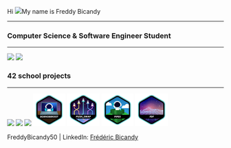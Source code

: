 Hi ![](https://user-images.githubusercontent.com/18350557/176309783-0785949b-9127-417c-8b55-ab5a4333674e.gif)My name is
Freddy Bicandy
<hr>

### Computer Science & Software Engineer Student
<hr>
<p align="left">
  <img width="15%" src="https://42beirut.com/wp-content/uploads/2023/11/download.png"/>
  <img width="15%" src="https://upload.wikimedia.org/wikipedia/en/6/6c/Lebanese_International_University_%28logo%29.png"/>
</p>

### 42 school projects
<hr>

<p align="left">
  <img width="15%" src="https://github.com/FreddyBicandy50/42-Libft/blob/main/libfte.png"/>
  <img width="15%" src="https://github.com/FreddyBicandy50/42-ft_printf/blob/main/ft_printfe.png"/>
  <img width="15%" src="https://github.com/FreddyBicandy50/42-get_next_line/blob/main/get_next_linee.png"/>
  <img width="15%" src="https://github.com/FreddyBicandy50/42-Born2beroot/blob/main/born2beroote.png"/>
  <img width="15%" src="https://github.com/FreddyBicandy50/42-push_swap/blob/main/push_swape.png"/>
  <img width="15%" src="https://github.com/FreddyBicandy50/42-pipex/blob/main/pipexe.png"/>
  <img width="15%" src="https://github.com/FreddyBicandy50/42-fdf/blob/main/fdfe.png"/>
</p>


FreddyBicandy50 | LinkedIn: [Frédéric Bicandy](https://www.linkedin.com/in/freddy-bicandy/)
